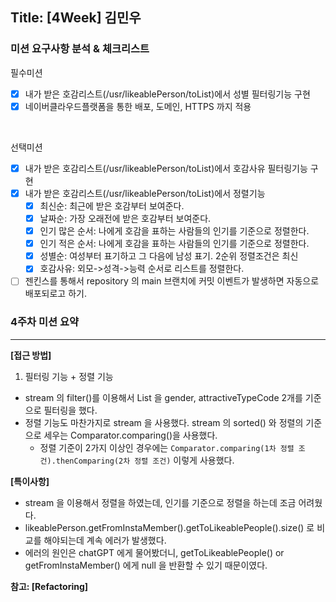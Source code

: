## Title: [4Week] 김민우

### 미션 요구사항 분석 & 체크리스트

필수미션
* [x] 내가 받은 호감리스트(/usr/likeablePerson/toList)에서 성별 필터링기능 구현
* [x] 네이버클라우드플랫폼을 통한 배포, 도메인, HTTPS 까지 적용

<br>

선택미션 
* [x] 내가 받은 호감리스트(/usr/likeablePerson/toList)에서 호감사유 필터링기능 구현
* [x] 내가 받은 호감리스트(/usr/likeablePerson/toList)에서 정렬기능
  * [x] 최신순: 최근에 받은 호감부터 보여준다.
  * [x] 날짜순: 가장 오래전에 받은 호감부터 보여준다.
  * [x] 인기 많은 순서: 나에게 호감을 표하는 사람들의 인기를 기준으로 정렬한다.
  * [x] 인기 적은 순서: 나에게 호감을 표하는 사람들의 인기를 기준으로 정렬한다.
  * [x] 성별순: 여성부터 표기하고 그 다음에 남성 표기. 2순위 정렬조건은 최신
  * [x] 호감사유: 외모->성격->능력 순서로 리스트를 정렬한다.
* [ ] 젠킨스를 통해서 repository 의 main 브랜치에 커밋 이벤트가 발생하면 자동으로 배포되로고 하기.

### 4주차 미션 요약

---

**[접근 방법]**

1. 필터링 기능 + 정렬 기능
* stream 의 filter()를 이용해서 List<LikeablePerson> 을 gender, attractiveTypeCode 2개를 기준으로 필터링을 했다.
* 정렬 기능도 마찬가지로 stream 을 사용했다. stream 의 sorted() 와 정렬의 기준으로 세우는 Comparator.comparing()을 사용했다.
  * 정렬 기준이 2가지 이상인 경우에는 `Comparator.comparing(1차 정렬 조건).thenComparing(2차 정렬 조건)` 이렇게 사용했다.



**[특이사항]**
* stream 을 이용해서 정렬을 하였는데, 인기를 기준으로 정렬을 하는데 조금 어려웠다.
* likeablePerson.getFromInstaMember().getToLikeablePeople().size() 로 비교를 해야되는데 계속 에러가 발생했다.
* 에러의 원인은 chatGPT 에게 물어봤더니, getToLikeablePeople() or getFromInstaMember() 에게 null 을 반환할 수 있기 때문이였다.

**참고: [Refactoring]**
